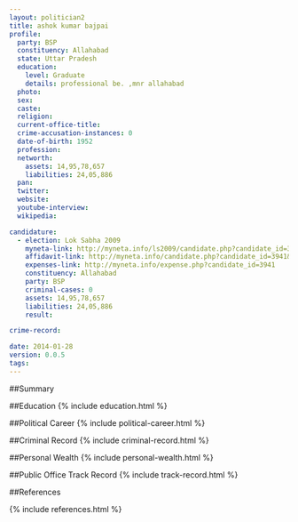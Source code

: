 ```yaml
---
layout: politician2
title: ashok kumar bajpai
profile: 
  party: BSP
  constituency: Allahabad
  state: Uttar Pradesh
  education: 
    level: Graduate
    details: professional be. ,mnr allahabad
  photo: 
  sex: 
  caste: 
  religion: 
  current-office-title: 
  crime-accusation-instances: 0
  date-of-birth: 1952
  profession: 
  networth: 
    assets: 14,95,78,657
    liabilities: 24,05,886
  pan: 
  twitter: 
  website: 
  youtube-interview: 
  wikipedia: 

candidature: 
  - election: Lok Sabha 2009
    myneta-link: http://myneta.info/ls2009/candidate.php?candidate_id=3941
    affidavit-link: http://myneta.info/candidate.php?candidate_id=3941&scan=original
    expenses-link: http://myneta.info/expense.php?candidate_id=3941
    constituency: Allahabad 
    party: BSP
    criminal-cases: 0
    assets: 14,95,78,657
    liabilities: 24,05,886
    result:  

crime-record: 

date: 2014-01-28
version: 0.0.5
tags: 
---
```

##Summary


##Education
{% include education.html %}


##Political Career
{% include political-career.html %}


##Criminal Record
{% include criminal-record.html %}


##Personal Wealth
{% include personal-wealth.html %}


##Public Office Track Record
{% include track-record.html %}


##References


{% include references.html %}
